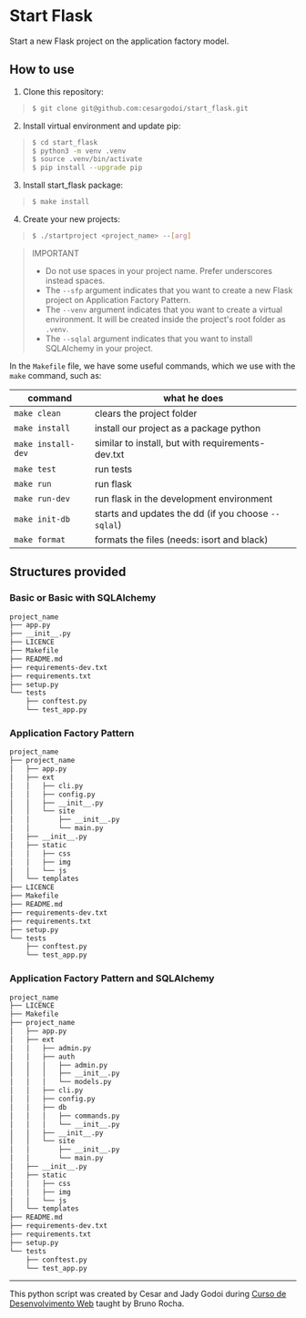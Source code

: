 # Start Flask
Start a new Flask project on the application factory model.      

## How to use
1. Clone this repository: 
> ~~~sh
> $ git clone git@github.com:cesargodoi/start_flask.git
> ~~~
2. Install virtual environment and update pip:
> ~~~sh
> $ cd start_flask
> $ python3 -m venv .venv
> $ source .venv/bin/activate
> $ pip install --upgrade pip
> ~~~
3. Install start_flask package:
> ~~~sh
> $ make install
> ~~~
4. Create your new projects:
> ~~~sh
> $ ./startproject <project_name> --[arg]
> ~~~

> IMPORTANT
> - Do not use spaces in your project name.  Prefer underscores instead spaces.
> - The `--sfp` argument indicates that you want to create a new Flask project on Application Factory Pattern.
> - The `--venv` argument indicates that you want to create a virtual environment.  It will be created inside the project's root folder as `.venv`.
> - The `--sqlal` argument indicates that you want to install SQLAlchemy in your project.
   

In the `Makefile` file, we have some useful commands, which we use with the `make` command, such as:   

| **command**        | **what he does**                                    |
|--------------------|-----------------------------------------------------|
| `make clean`       | clears the project folder                           |
| `make install`     | install our project as a package python             |
| `make install-dev` | similar to install, but with requirements-dev.txt   |
| `make test`        | run tests                                           |
| `make run`         | run flask                                           |
| `make run-dev`     | run flask in the development environment            |
| `make init-db`     | starts and updates the dd (if you choose `--sqlal`) |
| `make format`      | formats the files (needs: isort and black)          |


## Structures provided
### Basic or Basic with SQLAlchemy
~~~bash
project_name
├── app.py
├── __init__.py
├── LICENCE
├── Makefile
├── README.md
├── requirements-dev.txt
├── requirements.txt
├── setup.py
└── tests
    ├── conftest.py
    └── test_app.py
~~~

### Application Factory Pattern
~~~bash
project_name
├── project_name
│   ├── app.py
│   ├── ext
│   │   ├── cli.py
│   │   ├── config.py
│   │   ├── __init__.py
│   │   └── site
│   │       ├── __init__.py
│   │       └── main.py
│   ├── __init__.py
│   ├── static
│   │   ├── css
│   │   ├── img
│   │   └── js
│   └── templates
├── LICENCE
├── Makefile
├── README.md
├── requirements-dev.txt
├── requirements.txt
├── setup.py
└── tests
    ├── conftest.py
    └── test_app.py

~~~

### Application Factory Pattern and SQLAlchemy
~~~bash
project_name
├── LICENCE
├── Makefile
├── project_name
│   ├── app.py
│   ├── ext
│   │   ├── admin.py
│   │   ├── auth
│   │   │   ├── admin.py
│   │   │   ├── __init__.py
│   │   │   └── models.py
│   │   ├── cli.py
│   │   ├── config.py
│   │   ├── db
│   │   │   ├── commands.py
│   │   │   └── __init__.py
│   │   ├── __init__.py
│   │   └── site
│   │       ├── __init__.py
│   │       └── main.py
│   ├── __init__.py
│   ├── static
│   │   ├── css
│   │   ├── img
│   │   └── js
│   └── templates
├── README.md
├── requirements-dev.txt
├── requirements.txt
├── setup.py
└── tests
    ├── conftest.py
    └── test_app.py
~~~

---

This python script was created by Cesar and Jady Godoi during [Curso de Desenvolvimento Web](http://skip.gg/curso-flask-codeshow) taught by Bruno Rocha.
